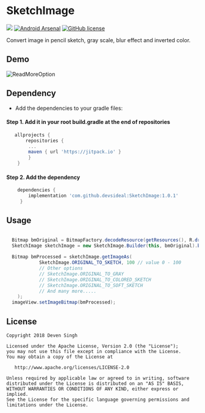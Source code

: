 # SketchImage
[![](https://jitpack.io/v/devsideal/SketchImage.svg)](https://jitpack.io/#devsideal/SketchImage)
[![Android Arsenal]( https://img.shields.io/badge/Android%20Arsenal-ReadMoreOption-green.svg?style=flat )]( https://android-arsenal.com/details/1/7058)
[![GitHub license](https://img.shields.io/github/license/dcendents/android-maven-gradle-plugin.svg )]( http://www.apache.org/licenses/LICENSE-2.0.html)

Convert image in pencil sketch, gray scale, blur effect and inverted color.
## Demo
![ReadMoreOption](/assets/sketchimage1.0.0.gif)

## Dependency
- Add the dependencies to your gradle files:

#### Step 1. Add it in your root build.gradle at the end of repositories
```gradle
   allprojects {
       repositories {
    	...
    	maven { url 'https://jitpack.io' }
    	}
    }
```

#### Step 2. Add the dependency
```gradle
    dependencies {
        implementation 'com.github.devsideal:SketchImage:1.0.1'
     }

```

## Usage
```java

  Bitmap bmOriginal = BitmapFactory.decodeResource(getResources(), R.drawable.your_image);
  SketchImage sketchImage = new SketchImage.Builder(this, bmOriginal).build();
  
  Bitmap bmProcessed = sketchImage.getImageAs(
            SketchImage.ORIGINAL_TO_SKETCH, 100 // value 0 - 100
            // Other options
            // SketchImage.ORIGINAL_TO_GRAY
            // SketchImage.ORIGINAL_TO_COLORED_SKETCH
            // SketchImage.ORIGINAL_TO_SOFT_SKETCH
            // And many more.....
    );
  imageView.setImageBitmap(bmProcessed);

```

## License
```
Copyright 2018 Deven Singh

Licensed under the Apache License, Version 2.0 (the "License");
you may not use this file except in compliance with the License.
You may obtain a copy of the License at

   http://www.apache.org/licenses/LICENSE-2.0

Unless required by applicable law or agreed to in writing, software
distributed under the License is distributed on an "AS IS" BASIS,
WITHOUT WARRANTIES OR CONDITIONS OF ANY KIND, either express or implied.
See the License for the specific language governing permissions and
limitations under the License.
```